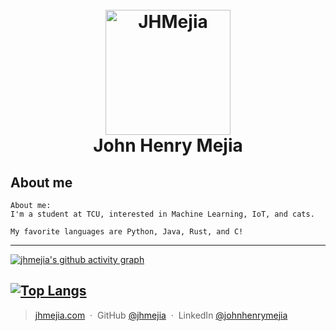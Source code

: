 <h1 align="center">
  <br>
  <a href="https://jhmejia.com/"><img src="https://i.imgur.com/JZXTZOR.png" alt="JHMejia" width="200"></a>
  <br>
  John Henry Mejia
  <br>
</h1>


## About me


```
About me:
I'm a student at TCU, interested in Machine Learning, IoT, and cats.

My favorite languages are Python, Java, Rust, and C!
```

---


[![jhmejia's github activity graph](https://github-readme-activity-graph.cyclic.app/graph?username=jhmejia&theme=github)](https://jhmejia.com)

[![Top Langs](https://github-readme-stats.vercel.app/api/top-langs/?username=jhmejia&theme=github)](https://github.com/anuraghazra/github-readme-stats)
---


> [jhmejia.com](https://www.jhmejia.com) &nbsp;&middot;&nbsp;
> GitHub [@jhmejia](https://github.com/jhmejia) &nbsp;&middot;&nbsp;
> LinkedIn [@johnhenrymejia](https://linkedin.com/in/johnhenrymejia)
